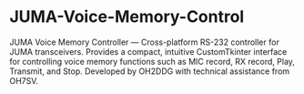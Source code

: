 # JUMA-Voice-Memory-Control
JUMA Voice Memory Controller — Cross-platform RS-232 controller for JUMA transceivers. Provides a compact, intuitive CustomTkinter interface for controlling voice memory functions such as MIC record, RX record, Play, Transmit, and Stop.  Developed by OH2DDG with technical assistance from OH7SV.
